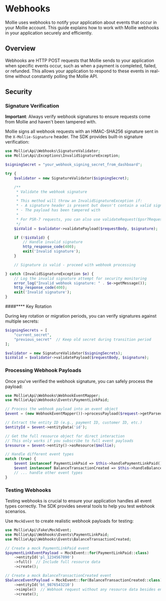 # Webhooks

Mollie uses webhooks to notify your application about events that occur in your Mollie account. This guide explains how to work with Mollie webhooks in your application securely and efficiently.

## Overview

Webhooks are HTTP POST requests that Mollie sends to your application when specific events occur, such as when a payment is completed, failed, or refunded. This allows your application to respond to these events in real-time without constantly polling the Mollie API.

## Security

### Signature Verification

**Important**: Always verify webhook signatures to ensure requests come from Mollie and haven't been tampered with.

Mollie signs all webhook requests with an HMAC-SHA256 signature sent in the `X-Mollie-Signature` header. The SDK provides built-in signature verification:

```php
use Mollie\Api\Webhooks\SignatureValidator;
use Mollie\Api\Exceptions\InvalidSignatureException;

$signingSecret = "your_webhook_signing_secret_from_dashboard";

try {
    $validator = new SignatureValidator($signingSecret);

    /**
     * Validate the webhook signature
     *
     * This method will throw an InvalidSignatureException if:
     * - A signature header is present but doesn't contain a valid signature
     * - The payload has been tampered with
     *
     * For PSR-7 requests, you can also use validateRequest($psr7Request)
     */
    $isValid = $validator->validatePayload($requestBody, $signature);

    if (!$isValid) {
        // Handle invalid signature
        http_response_code(400);
        exit('Invalid signature');
    }

    // Signature is valid - proceed with webhook processing

} catch (InvalidSignatureException $e) {
    // Log the invalid signature attempt for security monitoring
    error_log("Invalid webhook signature: " . $e->getMessage());
    http_response_code(400);
    exit('Invalid signature');
}
```

####**** Key Rotation

During key rotation or migration periods, you can verify signatures against multiple secrets:

```php
$signingSecrets = [
    "current_secret",
    "previous_secret"  // Keep old secret during transition period
];

$validator = new SignatureValidator($signingSecrets);
$isValid = $validator->validatePayload($requestBody, $signature);
```

### Processing Webhook Payloads

Once you've verified the webhook signature, you can safely process the payload:

```php
use Mollie\Api\Webhooks\WebhookEventMapper;
use Mollie\Api\Webhooks\Events\PaymentLinkPaid;

// Process the webhook payload into an event object
$event = (new WebhookEventMapper())->processPayload($request->getParsedBody());

// Extract the entity ID (e.g., payment ID, customer ID, etc.)
$entityId = $event->entityData('id');

// Get the full resource object for direct interaction
// This only works if you subscribe to full event payloads
$resource = $event->entity()->asResource($mollie);

// Handle different event types
match (true) {
    $event instanceof PaymentLinkPaid => $this->handlePaymentLinkPaid(),
    $event instanceof BalanceTransactionCreated => $this->handleBalanceTransactionCreated(),
    // ... handle other event types
}
```

### Testing Webhooks

Testing webhooks is crucial to ensure your application handles all event types correctly. The SDK provides several tools to help you test webhook scenarios.

Use `MockEvent` to create realistic webhook payloads for testing:

```php
use Mollie\Api\Fake\MockEvent;
use Mollie\Api\Webhooks\Events\PaymentLinkPaid;
use Mollie\Api\Webhooks\Events\BalanceTransactionCreated;

// Create a mock PaymentLinkPaid event
$paymentLinkEventPayload = MockEvent::for(PaymentLinkPaid::class)
    ->entityId('pl_1234567890')
    ->full()  // Include full resource data
    ->create();

// Create a mock BalanceTransactionCreated event
$balanceEventPayload = MockEvent::for(BalanceTransactionCreated::class)
    ->entityId('bt_9876543210')
    ->simple()  // Webhook request without any resource data besides entityId
    ->create();
```
